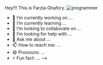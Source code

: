 Hey!!!
This is Farzia Ghafory.
<img src="https://playgroundai.com/post/cipher-hacker-hoodie-hacking-dark-bedroom-close-up-por-cln0q8mcm048as601om9g2nj0" alt="programmer">
- 🔭 I’m currently working on ...
- 🌱 I’m currently learning ...
- 👯 I’m looking to collaborate on ...
- 🤔 I’m looking for help with ...
- 💬 Ask me about ...
- 📫 How to reach me: ...
- 😄 Pronouns: ...
- ⚡ Fun fact: ...
-->
